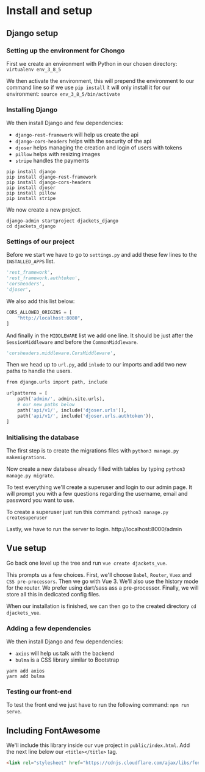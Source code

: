 # Install and setup

## Django setup
### Setting up the environment for Chongo

First we create an environment with Python in our chosen directory: `virtualenv env_3_8_5`

We then activate the environment, this will prepend the environment to our command line so if we use `pip install` it will only install it for our environment: `source env_3_8_5/bin/activate`

### Installing Django

We then install Django and few dependencies:

- `django-rest-framework` will help us create the api
- `django-cors-headers` helps with the security of the api
- `djoser` helps managing the creation and login of users with tokens
- `pillow` helps with resizing images
- `stripe` handles the payments

```
pip install django
pip install django-rest-framework
pip install django-cors-headers
pip install djoser
pip install pillow
pip install stripe
```

We now create a new project.

```
django-admin startproject djackets_django
cd djackets_django
```

### Settings of our project

Before we start we have to go to `settings.py` and add these few lines to the `INSTALLED_APPS` list.

```python
'rest_framework',
'rest_framework.authtoken',
'corsheaders',
'djoser',
```

We also add this list below:

```python
CORS_ALLOWED_ORIGINS = [
    "http://localhost:8080",
]
```

And finally in the `MIDDLEWARE` list we add one line. It should be just after the `SessionMiddleware` and before the `CommonMiddleware`.

```python
'corsheaders.middleware.CorsMiddleware',
```

Then we head up to `url.py`, add `inlude` to our imports and add two new paths to handle the users.

```python
from django.urls import path, include

urlpatterns = [
    path('admin/', admin.site.urls),
    # our new paths below
    path('api/v1/', include('djoser.urls')),
    path('api/v1/', include('djoser.urls.authtoken')),
]
```

### Initialising the database

The first step is to create the migrations files with `python3 manage.py makemigrations`.

Now create a new database already filled with tables by typing `python3 manage.py migrate`.

To test everything we'll create a superuser and login to our admin page. It will prompt you with a few questions regarding the username, email and password you want to use.

To create a superuser just run this command: `python3 manage.py createsuperuser`

Lastly, we have to run the server to login. http://localhost:8000/admin

## Vue setup

Go back one level up the tree and run `vue create djackets_vue`.

This prompts us a few choices. First, we'll choose `Babel`, `Router`, `Vuex` and `CSS pre-processors`. Then we go with Vue 3. We'll also use the history mode for the router. We prefer using dart/sass ass a pre-processor. Finally, we will store all this in dedicated config files.

When our installation is finished, we can then go to the created directory `cd djackets_vue`.

###  Adding a few dependencies

We then install Django and few dependencies:

- `axios` will help us talk with the backend
- `bulma` is a CSS library similar to Bootstrap

```
yarn add axios
yarn add bulma
```

### Testing our front-end

To test the front end we just have to run the following command: `npm run serve`.

## Including FontAwesome

We'll include this library inside our vue project in `public/index.html`. Add the next line below our `<title></title>` tag.

```html
<link rel="stylesheet" href="https://cdnjs.cloudflare.com/ajax/libs/font-awesome/5.15.2/css/all.min.css">
```

